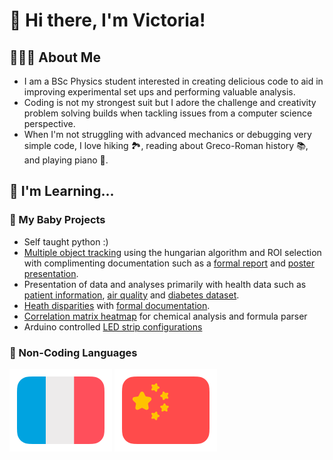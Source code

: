 # 👋 Hi there, I'm Victoria!

## 👩🏻‍💻 About Me
- I am a BSc Physics student interested in creating delicious code to aid in improving experimental set ups and performing valuable analysis.
- Coding is not my strongest suit but I adore the challenge and creativity problem solving builds when tackling issues from a computer science perspective. 
- When I'm not struggling with advanced mechanics or debugging very simple code, I love hiking 🏞️, reading about Greco-Roman history 📚, and playing piano 🎹. 

## 🌱 I'm Learning...
### 🌿 My Baby Projects
- Self taught python :)
- [Multiple object tracking](https://github.com/physicskitten/droplet_tracker_original) using the hungarian algorithm and ROI selection with complimenting documentation such as a [formal report](https://drive.google.com/file/d/11-QX8NEb5vwFQukSnY2XJyiJbV_Xg-Il/view?usp=sharing) and [poster presentation](https://drive.google.com/file/d/1MCC3CFQDR6DohqRu_8i6pBed4x-MZc2q/view?usp=sharing).
- Presentation of data and analyses primarily with health data such as [patient information](https://github.com/physicskitten/Patient-Information-Study), [air quality](https://github.com/physicskitten/Air-Quality-Study) and [diabetes dataset](https://github.com/physicskitten/Diabetes-Study).
- [Heath disparities](https://github.com/physicskitten/Health-Disparities-Study) with [formal documentation](https://www.linkedin.com/in/victoriatianmeiwang/overlay/projects/28422066/multiple-media-viewer/?profileId=ACoAAFH2WzoBMEkDMv8uxmLRKFly72JiDYnN1-g&treasuryMediaId=1724458121262).
- [Correlation matrix heatmap](https://github.com/physicskitten/Chemical-Compounds-Analysis) for chemical analysis and formula parser
- Arduino controlled [LED strip configurations](https://github.com/physicskitten/LED_lightstrip)

### 🌿 Non-Coding Languages
[![french flag](Assets/french-flag-round.svg)](https://www.duolingo.com/profile/plm786)
[![chinese flag](Assets/chinese-flag-round.svg)](https://www.duolingo.com/profile/plm786)

